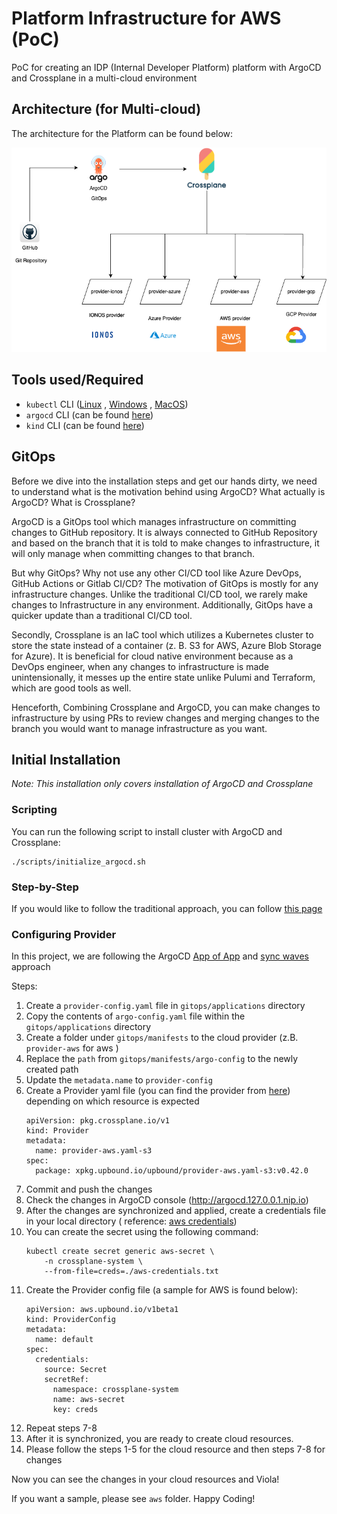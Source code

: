 # Platform Infrastructure for AWS (PoC)

PoC for creating an IDP (Internal Developer Platform) platform with ArgoCD and Crossplane in a
multi-cloud environment

## Architecture (for Multi-cloud)

The architecture for the Platform can be found below:

![Platform Infrastructure Architecture](architecture/platform_infrastructure_architecture.png)

## Tools used/Required

* `kubectl` CLI ([Linux](https://kubernetes.io/docs/tasks/tools/install-kubectl-linux/)
  , [Windows](https://kubernetes.io/docs/tasks/tools/install-kubectl-windows/)
  , [MacOS](https://kubernetes.io/docs/tasks/tools/install-kubectl-macos/))
* `argocd` CLI (can be found [here](https://argo-cd.readthedocs.io/en/stable/cli_installation/))
* `kind` CLI (can be found [here](https://kind.sigs.k8s.io/docs/user/quick-start/#installation))

## GitOps

Before we dive into the installation steps and get our hands dirty, we need to understand what is
the motivation
behind using ArgoCD? What actually is ArgoCD? What is Crossplane?

ArgoCD is a GitOps tool which manages infrastructure on committing changes to GitHub repository. It
is
always connected to GitHub Repository and based on the branch that it is told to make changes to
infrastructure,
it will only manage when committing changes to that branch.

But why GitOps? Why not use any other CI/CD tool like Azure DevOps, GitHub Actions or Gitlab CI/CD?
The motivation of GitOps is mostly for any infrastructure changes. Unlike the traditional CI/CD
tool,
we rarely make changes to Infrastructure in any environment. Additionally, GitOps have a quicker
update
than a traditional CI/CD tool.

Secondly, Crossplane is an IaC tool which utilizes a Kubernetes cluster to store the state instead
of a container
(z. B. S3 for AWS, Azure Blob Storage for Azure). It is beneficial for cloud native environment
because as a DevOps engineer,
when any changes to infrastructure is made unintensionally, it messes up the entire state unlike
Pulumi and Terraform, which
are good tools as well.

Henceforth, Combining Crossplane and ArgoCD, you can make changes to infrastructure by using PRs to
review changes and
merging changes to the branch you would want to manage infrastructure as you want.

## Initial Installation

*Note: This installation only covers installation of ArgoCD and Crossplane*

### Scripting

You can run the following script to install cluster with ArgoCD and Crossplane:

```shell
./scripts/initialize_argocd.sh
```

### Step-by-Step

If you would like to follow the traditional approach, you can follow [this page](STEPS_README.md)

### Configuring Provider

In this project, we are following the
ArgoCD [App of App](https://argo-cd.readthedocs.io/en/stable/operator-manual/cluster-bootstrapping/)
and [sync waves](https://argo-cd.readthedocs.io/en/stable/user-guide/sync-waves/) approach

Steps:

1. Create a `provider-config.yaml` file in `gitops/applications` directory
2. Copy the contents of `argo-config.yaml` file within the `gitops/applications` directory
3. Create a folder under `gitops/manifests` to the cloud provider (z.B. `provider-aws` for aws )
4. Replace the `path` from `gitops/manifests/argo-config` to the newly created path
5. Update the `metadata.name` to `provider-config`
6. Create a Provider yaml file (you can find the provider
   from [here](https://marketplace.upbound.io/providers)) depending on which resource is expected
    ```shell
    apiVersion: pkg.crossplane.io/v1
    kind: Provider
    metadata:
      name: provider-aws.yaml-s3
    spec:
      package: xpkg.upbound.io/upbound/provider-aws.yaml-s3:v0.42.0
    ```
7. Commit and push the changes
8. Check the changes in ArgoCD console (http://argocd.127.0.0.1.nip.io)
9. After the changes are synchronized and applied, create a credentials file in your local
   directory (
   reference: [aws credentials](https://docs.crossplane.io/v1.13/getting-started/provider-aws/#generate-an-aws-key-pair-file))
10. You can create the secret using the following command:
    ```shell
    kubectl create secret generic aws-secret \
        -n crossplane-system \
        --from-file=creds=./aws-credentials.txt
    ```
11. Create the Provider config file (a sample for AWS is found below):
    ```shell
    apiVersion: aws.upbound.io/v1beta1
    kind: ProviderConfig
    metadata:
      name: default
    spec:
      credentials:
        source: Secret
        secretRef:
          namespace: crossplane-system
          name: aws-secret
          key: creds
    ```
12. Repeat steps 7-8
13. After it is synchronized, you are ready to create cloud resources.
14. Please follow the steps 1-5 for the cloud resource and then steps 7-8 for changes

Now you can see the changes in your cloud resources and Viola!

If you want a sample, please see `aws` folder. Happy Coding!